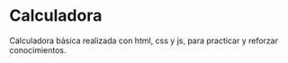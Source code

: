 # Calculadora
Calculadora básica realizada con html, css y js, para practicar y reforzar conocimientos. 
